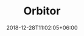 ---
title: "Orbitor"
date: 2018-12-28T11:02:05+06:00 
# type don't remove or customize
type : "docs"
---